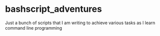 # bashscript_adventures
Just a bunch of scripts that I am writing to achieve various tasks as I learn command line programming
